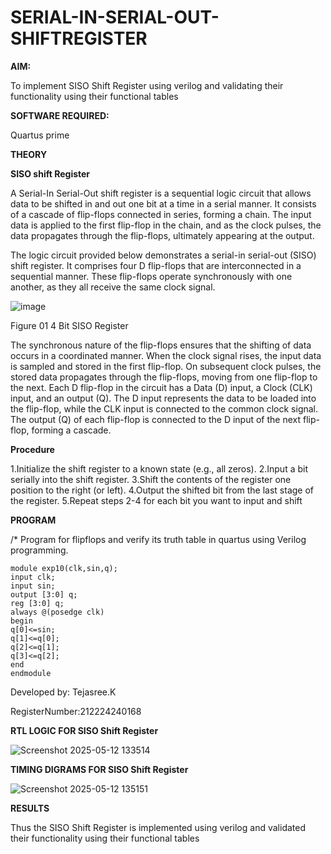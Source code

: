 # SERIAL-IN-SERIAL-OUT-SHIFTREGISTER

**AIM:**

To implement  SISO Shift Register using verilog and validating their functionality using their functional tables

**SOFTWARE REQUIRED:**

Quartus prime

**THEORY**

**SISO shift Register**

A Serial-In Serial-Out shift register is a sequential logic circuit that allows data to be shifted in and out one bit at a time in a serial manner. It consists of a cascade of flip-flops connected in series, forming a chain. The input data is applied to the first flip-flop in the chain, and as the clock pulses, the data propagates through the flip-flops, ultimately appearing at the output.

The logic circuit provided below demonstrates a serial-in serial-out (SISO) shift register. It comprises four D flip-flops that are interconnected in a sequential manner. These flip-flops operate synchronously with one another, as they all receive the same clock signal.

![image](https://github.com/naavaneetha/SERIAL-IN-SERIAL-OUT-SHIFTREGISTER/assets/154305477/e81c4072-37f9-46c6-8145-566764b74c3a)

Figure 01 4 Bit SISO Register

The synchronous nature of the flip-flops ensures that the shifting of data occurs in a coordinated manner. When the clock signal rises, the input data is sampled and stored in the first flip-flop. On subsequent clock pulses, the stored data propagates through the flip-flops, moving from one flip-flop to the next.
Each D flip-flop in the circuit has a Data (D) input, a Clock (CLK) input, and an output (Q). The D input represents the data to be loaded into the flip-flop, while the CLK input is connected to the common clock signal. The output (Q) of each flip-flop is connected to the D input of the next flip-flop, forming a cascade.

**Procedure**

1.Initialize the shift register to a known state (e.g., all zeros).
2.Input a bit serially into the shift register. 
3.Shift the contents of the register one position to the right (or left).
4.Output the shifted bit from the last stage of the register.
5.Repeat steps 2-4 for each bit you want to input and shift

**PROGRAM**

/* Program for flipflops and verify its truth table in quartus using Verilog programming.
```
module exp10(clk,sin,q);
input clk;
input sin;
output [3:0] q;
reg [3:0] q;
always @(posedge clk)
begin
q[0]<=sin;
q[1]<=q[0];
q[2]<=q[1];
q[3]<=q[2];
end
endmodule
```
Developed by: Tejasree.K

RegisterNumber:212224240168



**RTL LOGIC FOR SISO Shift Register**

![Screenshot 2025-05-12 133514](https://github.com/user-attachments/assets/02780812-30e8-46be-b4d4-48160118b7d1)

**TIMING DIGRAMS FOR SISO Shift Register**

![Screenshot 2025-05-12 135151](https://github.com/user-attachments/assets/ff923d38-1edf-4f3e-a634-11e8a7b2888c)

**RESULTS**

Thus the SISO Shift Register is implemented using verilog and validated their functionality using their functional tables
